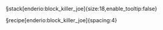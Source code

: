 §stack[enderio:block_killer_joe]{size:18,enable_tooltip:false}

§recipe[enderio:block_killer_joe]{spacing:4}